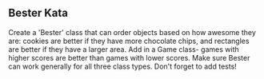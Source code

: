 Bester Kata
-----------
Create a 'Bester' class that can order objects based on how awesome they are: cookies are better if they have more 
chocolate chips, and rectangles are better if they have a larger area. Add in a Game class- games with higher scores are 
better than games with lower scores. Make sure Bester can work generally for all three class types. Don't forget to add 
tests!
